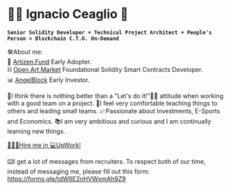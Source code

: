 # 👨‍💻 Ignacio Ceaglio 🚀

**`Senior Solidity Developer + Technical Project Architect + People's Person = Blockchain C.T.O. On-Demand`**

🛠About me:                                                                                                                                                             
🔭 [Artizen.Fund](https://www.artizen.fund) Early Adopter.                                                                                                             
⛓ [Open Art Market](https://openartmarket.com) Foundational Solidity Smart Contracts Developer.                                                                             
📊 [AngelBlock](https://www.angelblock.io) Early Investor.                                                                                                             

🎈I think there is nothing better than a "Let's do it!"🙌🏼 attitude when working with a good team on a project.
📔I feel very comfortable teaching things to others and leading small teams.
📈Passionate about Investments, E-Sports and Economics.
📚I am very ambitious and curious and I am continually learning new things.

[👨🏻‍💻Hire me in 💻UpWork!](https://www.upwork.com/freelancers/~01016dcdaa54e14741?s=1044578476142100518)                                                                                                  

⌨️I get a lot of messages from recruiters. To respect both of our time, instead of messaging me, please fill out this form:
https://forms.gle/tdW6E2nHVWxmAh9Z9
